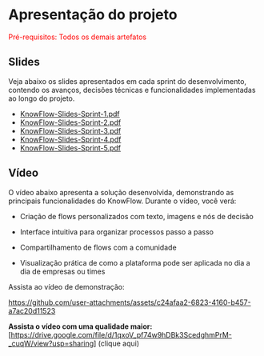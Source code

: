# Apresentação do projeto

<span style="color:red">Pré-requisitos: Todos os demais artefatos</span>


## Slides

Veja abaixo os slides apresentados em cada sprint do desenvolvimento, contendo os avanços, decisões técnicas e funcionalidades implementadas ao longo do projeto.

- [KnowFlow-Slides-Sprint-1.pdf](./sprint-1.pdf)
- [KnowFlow-Slides-Sprint-2.pdf](./sprint-2.pdf)
- [KnowFlow-Slides-Sprint-3.pdf](./sprint-3.pdf)
- [KnowFlow-Slides-Sprint-4.pdf](./sprint-4.pdf)
- [KnowFlow-Slides-Sprint-5.pdf](./sprint-5.pdf)




## Vídeo

O vídeo abaixo apresenta a solução desenvolvida, demonstrando as principais funcionalidades do KnowFlow.
Durante o vídeo, você verá:

- Criação de flows personalizados com texto, imagens e nós de decisão

- Interface intuitiva para organizar processos passo a passo

- Compartilhamento de flows com a comunidade

- Visualização prática de como a plataforma pode ser aplicada no dia a dia de empresas ou times



 Assista ao vídeo de demonstração:
 



https://github.com/user-attachments/assets/c24afaa2-6823-4160-b457-a7ac20d11523


**Assista o vídeo com uma qualidade maior:** [https://drive.google.com/file/d/1qxoV_pf74w9hDBk3ScedghmPrM-_cuqW/view?usp=sharing] (clique aqui)


